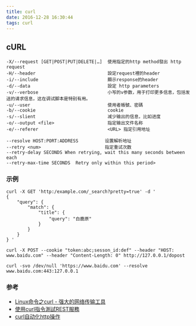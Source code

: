 ```yaml
---
title: curl
date: 2016-12-28 16:30:44
tags: curl 
---
```

## cURL

```
-X/--request [GET|POST|PUT|DELETE|…]  使用指定的http method發出 http request
-H/--header                           設定request裡的header
-i/--include                          顯示response的header
-d/--data                             設定 http parameters 
-v/--verbose                          小写的v参数，用于打印更多信息，包括发送的请求信息，这在调试脚本是特别有用。
-u/--user                             使用者帳號、密碼
-b/--cookie                           cookie  
-s/--slient                           减少输出的信息，比如进度
-o/--output <file>                    指定输出文件名称
-e/--referer                          <URL> 指定引用地址

--resolve HOST:PORT:ADDRESS          设置解析地址
--retry <num>                        指定重试次数
--retry-delay SECONDS When retrying, wait this many seconds between each
--retry-max-time SECONDS  Retry only within this period>
```

### 示例
```
curl -X GET 'http:/example.com/_search?pretty=true' -d ' 
{
    "query": {
        "match": {
            "title": {
                "query": "白鹿原"
            }
        }
    }
} '
```

```
curl -X POST --cookie "token:abc;sesson_id:def" --header "HOST: www.baidu.com" --header "Content-Length: 0" http://127.0.0.1/dopost
```

```
curl -svo /dev/null 'https://www.baidu.com' --resolve www.baidu.com:443:127.0.0.1
```

### 参考
- [Linux命令之curl - 强大的网络传输工具](http://dbajun.iteye.com/blog/1813801)
- [使用curl指令測試REST服務](http://ju.outofmemory.cn/entry/84875)
- [curl自动化http操作](http://cizixs.com/2014/05/14/curl-automate-http)